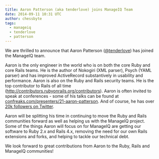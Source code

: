 ```yaml
---
title: Aaron Patterson (aka tenderlove) joins ManageIQ Team
date: 2014-09-11 10:31 UTC
author: chessbyte
tags:
  - manageiq
  - tenderlove
  - patterson
---
```


We are thrilled to announce that Aaron Patterson ([@tenderlove](http://twitter.com/tenderlove)) has joined the ManageIQ team.

Aaron is the only engineer in the world who is on both the core Ruby and core Rails teams.  He is the author of Nokogiri (XML parser), Psych (YAML parser) and has improved ActiveRecord substantively in usability and performance.  Aaron is also on the Ruby and Rails security teams.  He is the top contributor to Rails of all time (http://contributors.rubyonrails.org/contributors).  Aaron is often invited to speak at conferences - some of his talks can be found at [confreaks.com/presenters/21-aaron-patterson](http://www.confreaks.com/presenters/21-aaron-patterson). And of course, he has over [20k followers on Twitter](https://twitter.com/tenderlove).

Aaron will be splitting his time in continuing to move the Ruby and Rails communities forward as well as helping us with the ManageIQ project.  Some of the things Aaron will focus on for ManageIQ are getting our software to Ruby 2.x and Rails 4.x, removing the need for our own Rails extensions and forks, and helping to tackle our technical debt.

We look forward to great contributions from Aaron to the Ruby, Rails and ManageIQ communities!

